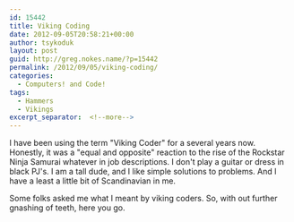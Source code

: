 ```yaml
---
id: 15442
title: Viking Coding
date: 2012-09-05T20:58:21+00:00
author: tsykoduk
layout: post
guid: http://greg.nokes.name/?p=15442
permalink: /2012/09/05/viking-coding/
categories:
  - Computers! and Code!
tags:
  - Hammers
  - Vikings
excerpt_separator:  <!--more-->
---
```

<p>I have been using the term "Viking Coder" for a several years now. Honestly, it was a "equal and opposite" reaction to the rise of the Rockstar Ninja Samurai whatever in job descriptions. I don't play a guitar or dress in black PJ's. I am a tall dude, and I like simple solutions to problems. And I have a least a little bit of Scandinavian in me.</p>

<p>Some folks asked me what I meant by viking coders. So, with out further gnashing of teeth, here you go.</p>
<!--more-->
<script src="https://gist.github.com/3643237.js?file=VikingCoders.md"></script>